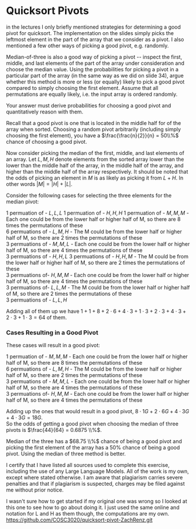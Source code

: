 # Quicksort Pivots

in the lectures I only briefly mentioned strategies for determining a good pivot
for quicksort. The implementation on the slides simply picks the leftmost
element in the part of the array that we consider as a pivot. I also mentioned a
few other ways of picking a good pivot, e.g. randomly.

Median-of-three is also a good way of picking a pivot -- inspect the first,
middle, and last elements of the part of the array under consideration and
choose the median value. Using the probabilities for picking a pivot in a
particular part of the array (in the same way as we did on slide 34), argue
whether this method is more or less (or equally) likely to pick a good pivot
compared to simply choosing the first element. Assume that all permutations are
equally likely, i.e. the input array is ordered randomly.

Your answer must derive probabilities for choosing a good pivot and
quantitatively reason with them.

Recall that a good pivot is one that is located in the middle half for of the array when sorted.
Choosing a random pivot arbitrarily (including simply choosing the first element), you have a $\frac{\frac{n}{2}}{n} = 50\\%$ chance of choosing a good pivot.

Now consider picking the median of the first, middle, and last elements of an array. Let $L,M,H$ denote elements from the sorted array lower than the lower than the middle half of the array, in the middle half of the array, and higher than the middle half of the array respectively.
It should be noted that the odds of picking an element in $M$ is as likely as picking it from $L + H$. In other words $|M| = |H| + |L|$.

Consider the following cases for selecting the three elements for the median pivot:

1 permuation of - $L, L, L$ 
1 permuation of - $H, H, H$
1 permuation of - $M, M, M$  - Each one could be from the lower half or higher half of M, so there are 8 times the permutations of these  
6 permuations of - $L, M, H$  - The M could be from the lower half or higher half of M, so there are 2 times the permutations of these  
3 permuations of - $M, M, L$  - Each one could be from the lower half or higher half of M, so there are 4 times the permutations of these  
3 permuations of - $H, H, L$
3 permuations of - $H, H, M$  - The M could be from the lower half or higher half of M, so there are 2 times the permutations of these  
3 permuations of- $H, M, M$  - Each one could be from the lower half or higher half of M, so there are 4 times the permutations of these  
3 permuations of- $L, L, M$  - The M could be from the lower half or higher half of M, so there are 2 times the permutations of these  
3 permuations of - $L, L, H$

Adding all of them up we have $1+1+8+2\cdot6+4\cdot3+1\cdot3+2\cdot3+4\cdot3+2\cdot3+1\cdot3 = 64$ of them. 

### Cases Resulting in a Good Pivot

These cases will result in a good pivot:

1 permuation of - $M, M, M$  - Each one could be from the lower half or higher half of M, so there are 8 times the permutations of these  
6 permuations of - $L, M, H$  - The M could be from the lower half or higher half of M, so there are 2 times the permutations of these  
3 permuations of - $M, M, L$  - Each one could be from the lower half or higher half of M, so there are 4 times the permutations of these   
3 permuations of- $H, M, M$  - Each one could be from the lower half or higher half of M, so there are 4 times the permutations of these 

Adding up the ones that would result in a good pivot, $8 \cdot 1G + 2 \cdot 6 G + 4 \cdot 3 G + 4 \cdot 3 G = 18 G$.  
So the odds of getting a good pivot when choosing the median of three pivots is $\frac{44}{64} = 0.6875 \\%$.

Median of the three has a $68.75 \\%$ chance of being a good pivot and picking the first element of the array has a $50\%$ chance of being a good pivot. Using the median of three method is better.

I certify that I have listed all sources used to complete this exercise, including the use of any Large Language Models. All of the work is my own, except where stated otherwise. I am aware that plagiarism carries severe penalties and that if plagiarism is suspected, charges may be filed against me without prior notice.

I wasn't sure how to get started if my original one was wrong so I looked at this one to see how to go about doing it. I just used the same online and notation for L and H as them though, the computations are my own. 
https://github.com/COSC3020/quicksort-pivot-ZachRenz.git

